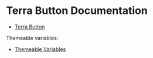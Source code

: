 # Terra Button Documentation
- [Terra Button](terra-button.md)

Themeable variables:
- [Themeable Variables](themeable-variables.md)

